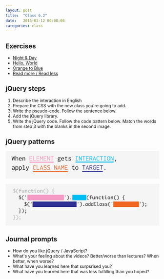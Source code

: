 ```yaml
---
layout: post
title:  "Class 6.2"
date:   2015-02-12 00:00:00
categories: class
---
```


## Exercises

* [Night & Day](http://jsbin.com/zayori/2/edit?html,css,js,output)
* [Hello, World](http://jsbin.com/gowaga/1/edit?html,css,js,output)
* [Orange to Blue](http://jsbin.com/xitefa/1/edit?html,css,js,output)
* [Read more / Read less](http://jsbin.com/qojucu/1/edit?html,css,js,output)

## jQuery steps

1. Describe the interaction in English
2. Prepare the CSS with the new class you're going to add.
3. Write the pseudo-code. Follow the sentence below.
4. Add the jQuery library.
5. Write the jQuery code. Follow the code pattern below. Match the words from step 3 with the blanks in the second image.

## jQuery patterns

![](/img/jquery-language.jpg)

![](/img/jquery-pattern.jpg)

## Journal prompts

* How do you like jQuery / JavaScript?
* What's your feeling about the videos? Better/worse than lectures? When better, when worse?
* What have you learned here that surpsrised you?
* What have you learned here that was less fulfilling than you hoped?
